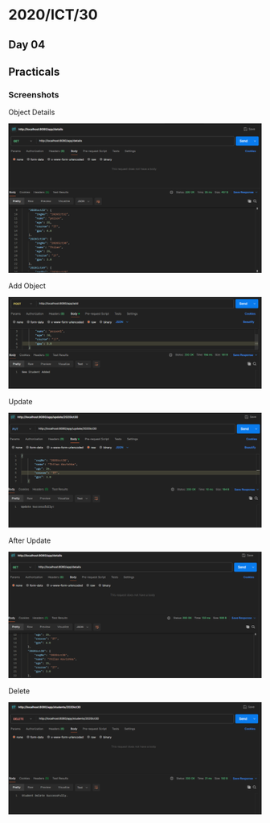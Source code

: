 <h1>2020/ICT/30</h1>

<h2>Day 04</h2>

<h2>Practicals</h2>

<h3>Screenshots</h3>
<p>Object Details</p>
<img src="1.png">
<p>Add Object</p>
<img src="2.png">
<p>Update</p>
<img src="3.png">
<p>After Update</p>
<img src="3-1.png">
<p>Delete</p>
<img src="4.png">

